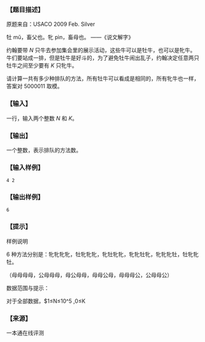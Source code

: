 ### 【题目描述】

原题来自：USACO 2009 Feb. Silver

牡 mǔ，畜父也。牝 pìn，畜母也。 ——《说文解字》

约翰要带 $N$ 只牛去参加集会里的展示活动，这些牛可以是牡牛，也可以是牝牛。牛们要站成一排，但是牡牛是好斗的，为了避免牡牛闹出乱子，约翰决定任意两只牡牛之间至少要有 $K$ 只牝牛。

请计算一共有多少种排队的方法，所有牡牛可以看成是相同的，所有牝牛也一样，答案对 $5000011$ 取模。

### 【输入】

一行，输入两个整数 $N$ 和 $K$。

### 【输出】

一个整数，表示排队的方法数。

### 【输入样例】

```
4 2
```

### 【输出样例】

```
6
```

### 【提示】

样例说明

$6$ 种方法分别是：牝牝牝牝，牡牝牝牝，牝牡牝牝，牝牝牡牝，牝牝牝牡，牡牝牝牡。

（母母母母，公母母母，母公母母，母母公母，母母母公，公母母公）

数据范围与提示：

对于全部数据，$1≤N≤10^5 ,0≤K


 ### 【来源】

 一本通在线评测 